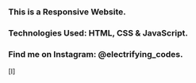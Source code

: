 ### This is a Responsive Website.

### Technologies Used: HTML, CSS & JavaScript.

### Find me on Instagram: @electrifying_codes.

[I]
